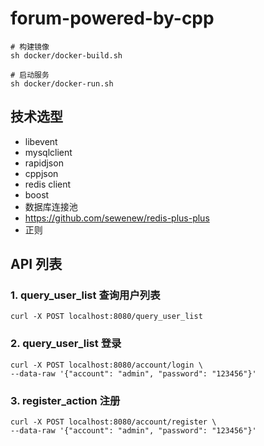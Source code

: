 # forum-powered-by-cpp

```shell
# 构建镜像
sh docker/docker-build.sh

# 启动服务
sh docker/docker-run.sh
```

## 技术选型

- libevent
- mysqlclient
- rapidjson
- cppjson
- redis client
- boost
- 数据库连接池
- https://github.com/sewenew/redis-plus-plus
- 正则

## API 列表
### 1. query_user_list 查询用户列表
```shell
curl -X POST localhost:8080/query_user_list
```

### 2. query_user_list 登录
```shell
curl -X POST localhost:8080/account/login \
--data-raw '{"account": "admin", "password": "123456"}'
```

### 3. register_action 注册
```shell
curl -X POST localhost:8080/account/register \
--data-raw '{"account": "admin", "password": "123456"}'
```
